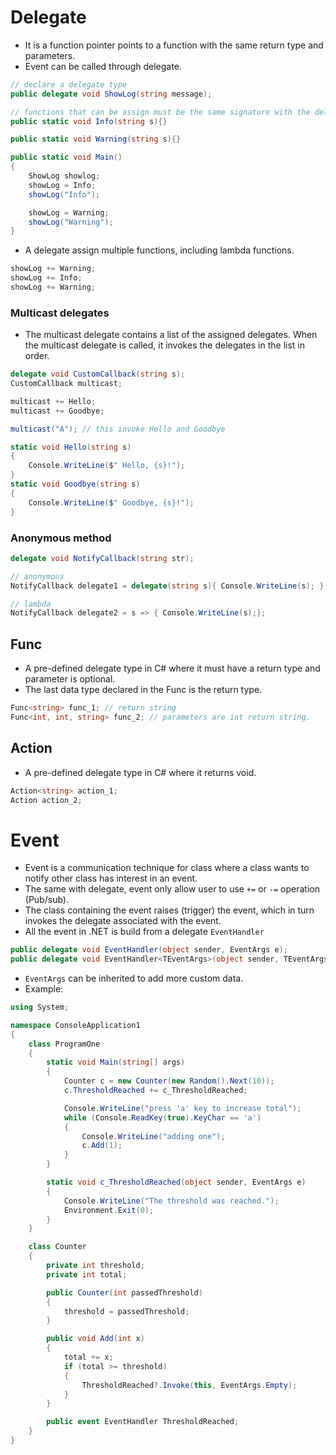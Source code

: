 # Delegate
- It is a function pointer points to a function with the same return type and parameters.
- Event can be called through delegate.
```c#
// declare a delegate type
public delegate void ShowLog(string message);

// functions that can be assign must be the same signature with the delegate
public static void Info(string s){}

public static void Warning(string s){}

public static void Main()
{
	ShowLog showlog;
	showLog = Info;
	showLog("Info");

	showLog = Warning;
	showLog("Warning");
}
```
- A delegate assign multiple functions, including lambda functions.
```c#
showLog += Warning;
showLog += Info;
showLog += Warning;
```
### Multicast delegates
- The multicast delegate contains a list of the assigned delegates. When the multicast delegate is called, it invokes the delegates in the list in order.
```c#
delegate void CustomCallback(string s);
CustomCallback multicast;

multicast += Hello;
multicast += Goodbye;

multicast("A"); // this invoke Hello and Goodbye

static void Hello(string s) 
{
	Console.WriteLine($" Hello, {s}!"); 
} 
static void Goodbye(string s) 
{ 
	Console.WriteLine($" Goodbye, {s}!"); 
}
```
### Anonymous method
```c#
delegate void NotifyCallback(string str);

// anonymous
NotifyCallback delegate1 = delegate(string s){ Console.WriteLine(s); };

// lambda
NotifyCallback delegate2 = s => { Console.WriteLine(s);}; 
```
## Func
- A pre-defined delegate type in C# where it must have a return type and parameter is optional.
- The last data type declared in the Func is the return type.
```c#
Func<string> func_1; // return string
Func<int, int, string> func_2; // parameters are int return string.
```
## Action
- A pre-defined delegate type in C# where it returns void.
```c#
Action<string> action_1;
Action action_2;
```
# Event
- Event is a communication technique for class where a class wants to notify other class has interest in an event.
- The same with delegate, event only allow user to use `+=` or `-=` operation (Pub/sub).
- The class containing the event raises (trigger) the event, which in turn invokes the delegate associated with the event.
- All the event in .NET is build from a delegate `EventHandler`
```c#
public delegate void EventHandler(object sender, EventArgs e);
public delegate void EventHandler<TEventArgs>(object sender, TEventArgs e);
```
- `EventArgs` can be inherited to add more custom data. 
- Example:
```c#
using System;

namespace ConsoleApplication1
{
    class ProgramOne
    {
        static void Main(string[] args)
        {
            Counter c = new Counter(new Random().Next(10));
            c.ThresholdReached += c_ThresholdReached;

            Console.WriteLine("press 'a' key to increase total");
            while (Console.ReadKey(true).KeyChar == 'a')
            {
                Console.WriteLine("adding one");
                c.Add(1);
            }
        }

        static void c_ThresholdReached(object sender, EventArgs e)
        {
            Console.WriteLine("The threshold was reached.");
            Environment.Exit(0);
        }
    }

    class Counter
    {
        private int threshold;
        private int total;

        public Counter(int passedThreshold)
        {
            threshold = passedThreshold;
        }

        public void Add(int x)
        {
            total += x;
            if (total >= threshold)
            {
                ThresholdReached?.Invoke(this, EventArgs.Empty);
            }
        }

        public event EventHandler ThresholdReached;
    }
}
```